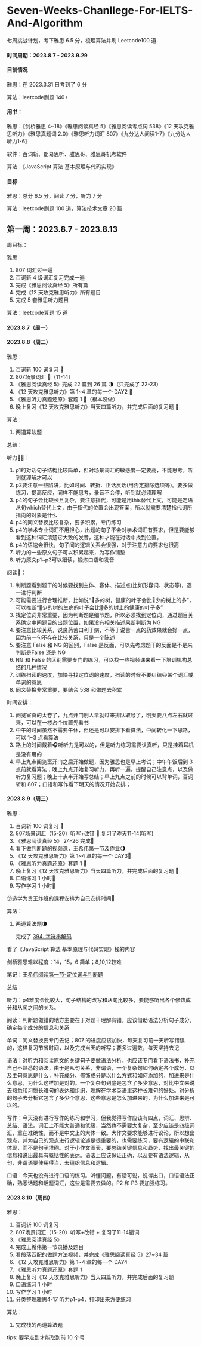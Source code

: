 # Seven-Weeks-Chanllege-For-IELTS-And-Algorithm
七周挑战计划，考下雅思 6.5 分，梳理算法并刷 Leetcode100 道

#### 时间周期：2023.8.7 - 2023.9.29


#### 目前情况

雅思：在 2023.3.31 日考到了 6 分

算法：leetcode刷题 140+

#### 用书：

雅思：《剑桥雅思 4~18》《雅思阅读真经 5》《雅思阅读考点词 538》《12 天攻克雅思听力》《雅思真题词 2.0》《雅思听力词汇 807》《九分达人阅读1-7》《九分达人听力1-6》

软件：百词斩、朗易思听、雅思哥、雅思哥机考软件

算法：《JavaScript 算法 基本原理与代码实现》

#### 目标

雅思：总分 6.5 分，阅读 7 分，听力 7 分

算法：leetcode刷题 100 道，算法技术文章 20 篇

## 第一周：2023.8.7 - 2023.8.13

周目标：

雅思：

1. 807 词汇过一遍
2. 百词斩 4 级词汇复习完成一遍
3. 完成《雅思阅读真经 5》所有篇
4. 完成《12 天攻克雅思听力》所有题目
5. 完成 5 套雅思听力题目

算法：leetcode算题 15 道

#### 2023.8.7（周一）

#### 2023.8.8（周二）

雅思：

1. 百词斩 100 词复习 🌝
2. 807场景词汇 🌝（11-14）
3. 《雅思阅读真经 5》完成 22 篇到 26 篇 🌗（只完成了 22-23）
4. 《12 天攻克雅思听力》第 1~4 章的每一个 DAY2 🌝
5. 《雅思听力真题还原》套题 1 🌚（根本没做）
6. 晚上复习《12 天攻克雅思听力》当天四篇听力，并完成后面的复习题 🌝

算法：

1. 两道算法题

总结：

听力👂🏻：

1. p1的对话句子结构比较简单，但对场景词汇的敏感度一定要高，不能思考，听到就理解才可以
2. p2要注意一些陷阱，比如时间、转折、正话反话(用否定排除选项等)。要多做练习，提高反应，同样不能思考，录音不会停，听到就必须理解
3. p4的句子会比较长且复杂，要注意指代，可能是用this替代上文，可能是定语从句which替代上文，由于指代的位置会出现答案，所以就需要清楚指代词所指向的对象是什么
4. p4的同义替换比较复杂，要多积累，专门练习
5. p4的学术专业词汇不用担心，出题的句子不会对学术词汇有要求，但是要能够看到这种词汇清楚它大致的发音，这种才能在对话中找到位置。
6. p4的语速会很快，句子间的逻辑关系会很强，对于注意力的要求也很高
7. 听力的一些原文句子可以积累起来，为写作铺垫
8. 听力原文p1~p3可以跟读，锻炼口语和发音

阅读📖：

1. 判断题看到题干的时候要找到主体、客体、描述点(比如形容词、状态等)，逐一进行判断
2. 可能需要进行合理推断，比如说“🐜多的树，健康的叶子会比🐜少的树上的多”，可以推断“🐜少的树的生病的叶子会比🐜多的树上的健康的叶子多”
3. 找定位词非常重要，因为判断题是细节题，所以必须找到定位词，通过题目关系确定中间题目的出题位置，如果没有相关描述果断判断为 NG
4. 要注意比较关系，说良药苦口利于病，不等于说苦一点的药效果就会好一点，因为前一句不存在比较关系，只是一个陈述
5. 要注意 False 和 NG 的区别，False 是反面，可以先考虑题干的反面是不是来判断是False 还是 NG
6. NG 和 False 的区别需要专门的练习，可以找一些视频课来看一下培训机构总结的几种情况
7. 训练扫读的速度，加快寻找定位词的速度，扫读的时候不要纠结😖某个词汇或单词的意思
8. 同义替换非常重要，要结合 538 和做题去积累

时间安排：

1. 阅览室真的太卷了，九点开门别人早就过来排队取号了，明天要八点左右就过来，可以在一楼占个位置先看书
2. 中午的时间虽然不需要午休，但还是可以安排下看算法，中间转化一下思路，可以 1~3 点看算法
3. 路上的时间戴着🎧听听力是可以的，但是听力练习需要认真听，只是挂着耳机是没有用的
4. 早上九点阅览室开门之后开始做题，因为雅思也是早上考试；中午午饭后到 3 点前就看算法；晚上九点开始复习听力，再听一遍，提醒自己注意点，以及做听力复习题；晚上十点半开始写总结；早上九点之前的时候可以背单词，百词斩和 807；口语和写作看下明天的情况开始安排；

#### 2023.8.9（周三）

雅思：

1. 百词斩 100 词复习 🌝
2. 807场景词汇（15-20）听写+改错 🌛 复习了昨天11-14(听写)
3. 《雅思阅读真经 5》 24-26 完成🌝
4. 看下做判断题的视频课，王希伟第一节及作业🌖
5. 《12 天攻克雅思听力》第 1~4 章的每一个 DAY3🌝
6. 《雅思听力真题还原》套题 1 🌚
7. 晚上复习《12 天攻克雅思听力》当天四篇听力，并完成后面的复习题 🌝
8. 口语练习 1 小时🌚
9. 写作学习 1 小时🌚

仿造学为贵王炸班的课程安排为自己安排时间🌝

算法：

1. 两道算法题🌘
   
   完成了 [394. 字符串解码](https://leetcode.cn/problems/decode-string/description/?envType=study-plan-v2&envId=top-100-liked)

看了《JavaScript 算法 基本原理与代码实现》栈的内容


剑桥雅思难以程度：14，15，6 简单；8,10,12较难

笔记：[王希伟阅读第一节-定位词与判断题](https://github.com/fltenwall/Seven-Weeks-Chanllege-For-IELTS-And-Algorithm)

总结：

听力：p4难度会比较大，句子结构的改写和从句比较多，要能够听出各个修饰成分和从句之间的关系。

阅读：判断题做错的地方主要在于对题干理解有错，应该借助语法分析句子成分，确定每个成分的信息和关系

单词：同义替换要专门去记；807 的进度应该加快，每天复习前一天听写错误的，这样复习节省时间，以及完成当天的听写；要多过遍数，每天坚持去记

语法：对听力和阅读原文的关键句子要做语法分析，也应该专门看下语法书，补充自己不熟悉的语法，由于是从句关系，非谓语，一个复杂句如何确定各个成分，以及主句意思是什么，补充成分、修饰成分是以什么方式和如何添加的，加进来是什么意思，为什么这样加是对的。一个复杂句到底是包含了多少意思，对比中文来说去熟悉和习惯长难句的表达和组织，理解在学术英语里这种长难句的好处。对分析的句子去分析它包含了多少个意思，这些意思是怎么加进来的，为什么加进来是可以的。

写作：今天没有进行写作的练习和学习，但我觉得写作应该有四点，词汇、思辨、总结、语法。词汇上不能太普通和低级，当然也不需要太复杂，至少应该是四级词汇，重在准确性，而不是中文上的大体一致。大作文要求能够进行议论，所以想出观点，并为自己的观点进行逻辑论述是很重要的，也需要练习，要有逻辑的串联和体现，而不是句子堆砌。对于小作文图表，要总结关键信息和趋势，找出最关键的信息和说出最具有概括性的表达。语法上应该保证正确，以及要有语法逻辑，从句，非谓语要使用得当，去组织信息和逻辑。

口语：今天也没有进行口语的练习。听懂问题，有话可说，说得出口，口语语法正确，熟悉话题和话题词汇，这些是需要去做的。P2 和 P3 要加强练习。

#### 2023.8.10（周四）

雅思：

1. 百词斩 100 词复习
2. 807场景词汇（15-20）听写+改错 + 复习了11-14错词
3. 《雅思阅读真经 5》 
4. 完成王希伟第一节录播及题目
5. 看段落匹配的做题方法视频，并完成《雅思阅读真经 5》27~34 篇
6. 《12 天攻克雅思听力》第 1~4 章的每一个 DAY4
7. 《雅思听力真题还原》套题 1 
8. 晚上复习《12 天攻克雅思听力》当天四篇听力，并完成后面的复习题 
9. 口语练习 1 小时
10. 写作学习 1 小时
11. 分类整理雅思4-17 听力p1-p4，打印出来方便练习

算法：

1. 完成栈的两道算法题

tips: 要早点到才能取到前 10 个号